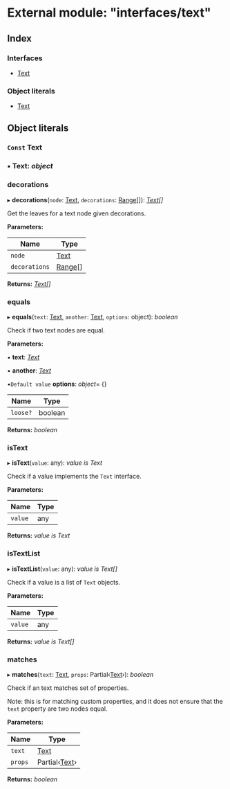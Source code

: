 
# External module: "interfaces/text"

## Index

### Interfaces

* [Text](../interfaces/_interfaces_text_.text.md)

### Object literals

* [Text](_interfaces_text_.md#const-text)

## Object literals

### `Const` Text

### ▪ **Text**: *object*

###  decorations

▸ **decorations**(`node`: [Text](../interfaces/_interfaces_text_.text.md), `decorations`: [Range](../interfaces/_interfaces_range_.range.md)[]): *[Text](../interfaces/_interfaces_text_.text.md)[]*

Get the leaves for a text node given decorations.

**Parameters:**

Name | Type |
------ | ------ |
`node` | [Text](../interfaces/_interfaces_text_.text.md) |
`decorations` | [Range](../interfaces/_interfaces_range_.range.md)[] |

**Returns:** *[Text](../interfaces/_interfaces_text_.text.md)[]*

###  equals

▸ **equals**(`text`: [Text](../interfaces/_interfaces_text_.text.md), `another`: [Text](../interfaces/_interfaces_text_.text.md), `options`: object): *boolean*

Check if two text nodes are equal.

**Parameters:**

▪ **text**: *[Text](../interfaces/_interfaces_text_.text.md)*

▪ **another**: *[Text](../interfaces/_interfaces_text_.text.md)*

▪`Default value`  **options**: *object*= {}

Name | Type |
------ | ------ |
`loose?` | boolean |

**Returns:** *boolean*

###  isText

▸ **isText**(`value`: any): *value is Text*

Check if a value implements the `Text` interface.

**Parameters:**

Name | Type |
------ | ------ |
`value` | any |

**Returns:** *value is Text*

###  isTextList

▸ **isTextList**(`value`: any): *value is Text[]*

Check if a value is a list of `Text` objects.

**Parameters:**

Name | Type |
------ | ------ |
`value` | any |

**Returns:** *value is Text[]*

###  matches

▸ **matches**(`text`: [Text](../interfaces/_interfaces_text_.text.md), `props`: Partial‹[Text](../interfaces/_interfaces_text_.text.md)›): *boolean*

Check if an text matches set of properties.

Note: this is for matching custom properties, and it does not ensure that
the `text` property are two nodes equal.

**Parameters:**

Name | Type |
------ | ------ |
`text` | [Text](../interfaces/_interfaces_text_.text.md) |
`props` | Partial‹[Text](../interfaces/_interfaces_text_.text.md)› |

**Returns:** *boolean*
